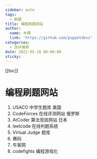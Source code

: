 ```yaml
---
sidebar: auto
tags:
  - 刷题
title: 编程刷题网站
author:
  name: 木偶
  link: 'https://github.com/puppetdevz'
categories:
  - 测评推荐
date: 2022-05-18 00:00:00
sticky:
---
```




<!-- more -->

[[toc]]

# 编程刷题网站

1. USACO 中学生题库 美国
2. CodeForces 在线评测网站 俄罗斯
3. AtCoder 算法竞技网站 日本
4. leetcode 在线判题系统 
5. Virtual Judge 题库
6. 赛码
7. 牛客网 
8. codefights 编程游戏化


